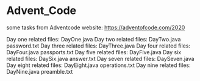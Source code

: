 # Advent_Code
some tasks from Adventcode website: https://adventofcode.com/2020

Day one related files:
   DayOne.java
Day two related files:
   DayTwo.java
   password.txt
Day three related files:
   DayThree.java
Day four related files:
   DayFour.java
   passports.txt
Day five related files:
   DayFive.java
Day six related files:
   DaySix.java
   answer.txt
Day seven related files:
   DaySeven.java
Day eight related files:
   DayEight.java
   operations.txt
Day nine related files:
   DayNine.java
   preamble.txt
